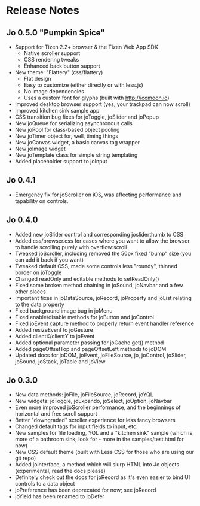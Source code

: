 Release Notes
=============

Jo 0.5.0 "Pumpkin Spice"
------------------------

- Support for Tizen 2.2+ browser & the Tizen Web App SDK
	- Native scroller support
	- CSS rendering tweaks
	- Enhanced back button support
- New theme: "Flattery" (css/flattery)
	- Flat design
	- Easy to customize (either directly or with less.js)
	- No image dependencies
	- Uses a custom font for glyphs (built with http://icomoon.io)
- Improved desktop browser support (yes, your trackpad can now scroll)
- Improved kitchen sink sample app
- CSS transition bug fixes for joToggle, joSlider and joPopup
- New joQueue for serializing asynchronous calls
- New joPool for class-based object pooling
- New joTimer object for, well, timing things
- New joCanvas widget, a basic canvas tag wrapper
- New joImage widget
- New joTemplate class for simple string templating
- Added placeholder support to joInput

Jo 0.4.1
--------

- Emergency fix for joScroller on iOS, was affecting performance and tapability on controls.

Jo 0.4.0
--------

- Added new joSlider control and corresponding josliderthumb to CSS
- Added css/browser.css for cases where you want to allow the browser to handle scrolling purely with overflow:scroll
- Tweaked joScroller, including removed the 50px fixed "bump" size (you can add it back if you want)
- Tweaked default CSS, made some controls less "roundy", thinned border on joToggle
- Changed readOnly and editable methods to setReadOnly()
- Fixed some broken method chaining in joSound, joNavbar and a few other places
- Important fixes in joDataSource, joRecord, joProperty and joList relating to the data property
- Fixed background image bug in joMenu
- Fixed enable/disable methods for joButton and joControl
- Fixed joEvent capture method to properly return event handler reference
- Added resizeEvent to joGesture
- Added clientX/clientY to joEvent
- Added optional parameter passing for joCache get() method
- Added pageOffsetTop and pageOffsetLeft methods to joDOM
- Updated docs for joDOM, joEvent, joFileSource, jo, joControl, joSlider, joSound, joStack, joTable and joView

Jo 0.3.0
--------

- New data methods: joFile, joFileSource, joRecord, joYQL
- New widgets: joToggle, joExpando, joSelect, joOption, joNavbar
- Even more improved joScroller performance, and the beginnings of horizontal and free scroll support
- Better "downgraded" scroller experience for less fancy browsers
- Changed default tags for input fields to input, etc.
- New samples for file loading, YQL and a "kitchen sink" sample (which is more of a bathroom sink; look for -  more in the samples/test.html for now)
- New CSS default theme (built with Less CSS for those who are using our git repo)
- Added joInterface, a method which will slurp HTML into Jo objects (experimental, read the docs please)
- Definitely check out the docs for joRecord as it's even easier to bind UI controls to a data object
- joPreference has been deprecated for now; see joRecord
- joYield has been renamed to joDefer

